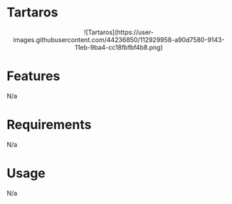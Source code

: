 # Tartaros
<p align="center">
![Tartaros](https://user-images.githubusercontent.com/44236850/112929958-a90d7580-9143-11eb-9ba4-cc18fbfbf4b8.png)
</p>

# Features
N/a

# Requirements
N/a

# Usage
N/a
